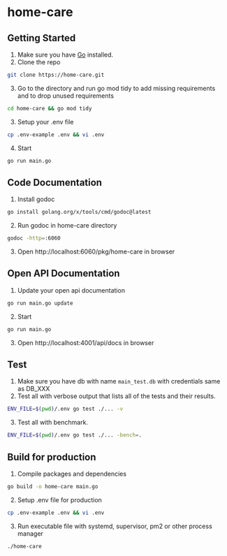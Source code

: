 # home-care

## Getting Started
1. Make sure you have [Go](https://go.dev) installed.
2. Clone the repo
```bash
git clone https://home-care.git
```
3. Go to the directory and run go mod tidy to add missing requirements and to drop unused requirements
```bash
cd home-care && go mod tidy
```
3. Setup your .env file
```bash
cp .env-example .env && vi .env
```
4. Start
```bash
go run main.go
```

## Code Documentation
1. Install godoc
```bash
go install golang.org/x/tools/cmd/godoc@latest
```
2. Run godoc in home-care directory
```bash
godoc -http=:6060
```
3. Open http://localhost:6060/pkg/home-care in browser

## Open API Documentation
1. Update your open api documentation
```bash
go run main.go update
```
2. Start
```bash
go run main.go
```
3. Open http://localhost:4001/api/docs in browser

## Test
1. Make sure you have db with name `main_test.db` with credentials same as DB_XXX
2. Test all with verbose output that lists all of the tests and their results.
```bash
ENV_FILE=$(pwd)/.env go test ./... -v
```
3. Test all with benchmark.
```bash
ENV_FILE=$(pwd)/.env go test ./... -bench=.
```

## Build for production
1. Compile packages and dependencies
```bash
go build -o home-care main.go
```
2. Setup .env file for production
```bash
cp .env-example .env && vi .env
```
3. Run executable file with systemd, supervisor, pm2 or other process manager
```bash
./home-care
```